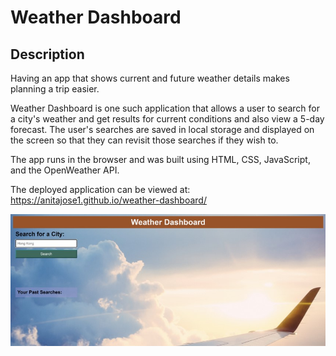 # Weather Dashboard

## Description

Having an app that shows current and future weather details makes planning a trip easier.

Weather Dashboard is one such application that allows a user to search for a city's weather and get results for current conditions and also view a 5-day forecast. The user's searches are saved in local storage and displayed on the screen so that they can revisit those searches if they wish to.

The app runs in the browser and was built using HTML, CSS, JavaScript, and the OpenWeather API.

The deployed application can be viewed at: https://anitajose1.github.io/weather-dashboard/

![screenshot of deployed application](./assets/images/screenshot.jpg)
